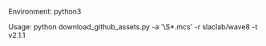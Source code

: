Environment: python3

Usage:
  python download_github_assets.py  -a '\S*.mcs' -r slaclab/wave8 -t v2.1.1
